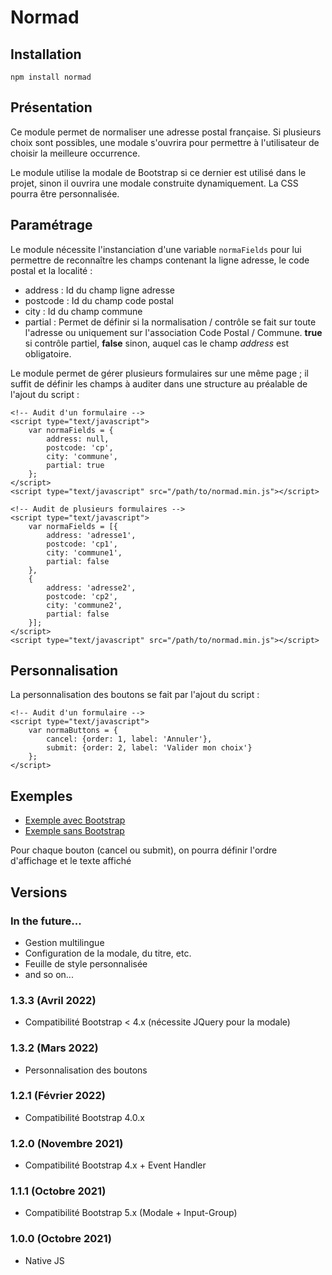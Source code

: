 # Normad

## Installation
`npm install normad`

## Présentation
Ce module permet de normaliser une adresse postal française. 
Si plusieurs choix sont possibles, une modale s'ouvrira pour permettre à l'utilisateur de choisir la meilleure occurrence.

Le module utilise la modale de Bootstrap si ce dernier est utilisé dans le projet, sinon il ouvrira une modale construite dynamiquement. La CSS pourra être personnalisée.

## Paramétrage
Le module nécessite l'instanciation d'une variable `normaFields` pour lui permettre de reconnaître les champs contenant la ligne adresse, le code postal et la localité :
* address : Id du champ ligne adresse
* postcode : Id du champ code postal
* city : Id du champ commune
* partial : Permet de définir si la normalisation / contrôle se fait sur toute l'adresse ou uniquement sur l'association Code Postal / Commune. **true** si contrôle partiel, **false** sinon, auquel cas le champ *address* est obligatoire.

Le module permet de gérer plusieurs formulaires sur une même page ; il suffit de définir les champs à auditer dans une structure au préalable de l'ajout du script :
```
<!-- Audit d'un formulaire -->
<script type="text/javascript">
    var normaFields = {
        address: null,
        postcode: 'cp',
        city: 'commune',
        partial: true
    };
</script>
<script type="text/javascript" src="/path/to/normad.min.js"></script>
```

```
<!-- Audit de plusieurs formulaires -->
<script type="text/javascript">
    var normaFields = [{
        address: 'adresse1',
        postcode: 'cp1',
        city: 'commune1',
        partial: false
    },
    {
        address: 'adresse2',
        postcode: 'cp2',
        city: 'commune2',
        partial: false
    }];
</script>
<script type="text/javascript" src="/path/to/normad.min.js"></script>
```
## Personnalisation
La personnalisation des boutons se fait par l'ajout du script :
```
<!-- Audit d'un formulaire -->
<script type="text/javascript">
    var normaButtons = {
        cancel: {order: 1, label: 'Annuler'},
        submit: {order: 2, label: 'Valider mon choix'}
    };
</script>
```
## Exemples
* [Exemple avec Bootstrap](demos/index-bootstrap.html)
* [Exemple sans Bootstrap](demos/index.html)

Pour chaque bouton (cancel ou submit), on pourra définir l'ordre d'affichage et le texte affiché
## Versions
### In the future...
* Gestion multilingue
* Configuration de la modale, du titre, etc.
* Feuille de style personnalisée
* and so on...
### 1.3.3 (Avril 2022)
* Compatibilité Bootstrap < 4.x (nécessite JQuery pour la modale)
### 1.3.2 (Mars 2022)
* Personnalisation des boutons
### 1.2.1 (Février 2022)
* Compatibilité Bootstrap 4.0.x
### 1.2.0 (Novembre 2021)
* Compatibilité Bootstrap 4.x + Event Handler
### 1.1.1 (Octobre 2021)
* Compatibilité Bootstrap 5.x (Modale + Input-Group)
### 1.0.0 (Octobre 2021)
* Native JS